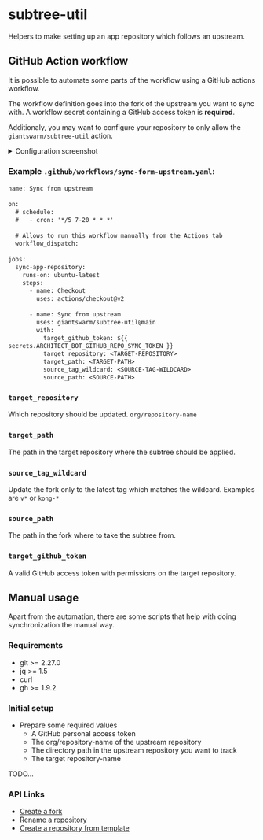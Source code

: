 # subtree-util

Helpers to make setting up an app repository which follows an upstream.

## GitHub Action workflow

It is possible to automate some parts of the workflow using a GitHub actions workflow.

The workflow definition goes into the fork of the upstream you want to sync with.
A workflow secret containing a GitHub access token is **required**.

Additionaly, you may want to configure your repository to only allow the `giantswarm/subtree-util` action.

<details>

<summary>Configuration screenshot</summary>

![Only allow giantswarm/subtree-util action](docs/repo-action-configuration.png)

</details>

### Example `.github/workflows/sync-form-upstream.yaml`:

```
name: Sync from upstream

on:
  # schedule:
  #   - cron: '*/5 7-20 * * *'

  # Allows to run this workflow manually from the Actions tab
  workflow_dispatch:

jobs:
  sync-app-repository:
    runs-on: ubuntu-latest
    steps:
      - name: Checkout
        uses: actions/checkout@v2

      - name: Sync from upstream
        uses: giantswarm/subtree-util@main
        with:
          target_github_token: ${{ secrets.ARCHITECT_BOT_GITHUB_REPO_SYNC_TOKEN }}
          target_repository: <TARGET-REPOSITORY>
          target_path: <TARGET-PATH>
          source_tag_wildcard: <SOURCE-TAG-WILDCARD>
          source_path: <SOURCE-PATH>
```

### `target_repository`

Which repository should be updated. `org/repository-name`

### `target_path`

The path in the target repository where the subtree should be applied.

### `source_tag_wildcard`

Update the fork only to the latest tag which matches the wildcard. Examples are `v*` or `kong-*`

### `source_path`

The path in the fork where to take the subtree from.

### `target_github_token`

A valid GitHub access token with permissions on the target repository.

## Manual usage

Apart from the automation, there are some scripts that help with doing synchronization the manual way.

### Requirements

- git >= 2.27.0
- jq >= 1.5
- curl
- gh >= 1.9.2


### Initial setup

- Prepare some required values
  - A GitHub personal access token
  - The org/repository-name of the upstream repository
  - The directory path in the upstream repository you want to track
  - The target repository-name

TODO...

### API Links

- [Create a fork](https://docs.github.com/en/rest/reference/repos#create-a-fork)
- [Rename a repository](https://docs.github.com/en/rest/reference/repos#update-a-repository)
- [Create a repository from template](https://docs.github.com/en/rest/reference/repos#create-a-repository-using-a-template)
